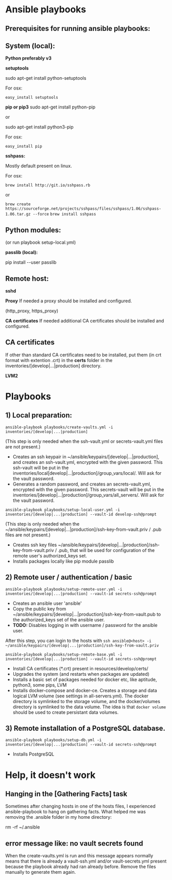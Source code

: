 
# Ansible playbooks


## Prerequisites for running ansible playbooks:

## **System (local):**

**Python preferably v3**

**setuptools**

sudo apt-get install python-setuptools

For osx:

`easy_install setuptools`

**pip or pip3**
sudo apt-get install python-pip

or

sudo apt-get install python3-pip

For osx:

`easy_install pip`

**sshpass:**

Mostly default present on linux.

For osx: 

`brew install http://git.io/sshpass.rb`

or   

`brew create https://sourceforge.net/projects/sshpass/files/sshpass/1.06/sshpass-1.06.tar.gz --force`
     `brew install sshpass`
 

## Python modules:
(or run playbook setup-local.yml)

**passlib (local):**

pip install --user passlib



## **Remote host:**

**sshd**

**Proxy**
If needed a proxy should be installed and configured.

(http_proxy, https_proxy)

**CA certificates**
If needed additional CA certificates should be installed and configured.


## CA certificates
If other than standard CA certificates need to be installed, put them (in crt format with extention .crt) in the **certs** folder in the inventories/[develop|...|production] directory.

**LVM2**


# Playbooks

## 1) Local preparation:

`ansible-playbook playbooks/create-vaults.yml -i inventories/[develop|...|production]`

(This step is only needed when the ssh-vault.yml or secrets-vault.yml files are not present.)

- Creates an ssh keypair in ~/ansible/keypairs/[develop|...|production], and creates an ssh-vault.yml, encrypted with the given password. This ssh-vault will be put in the inventories/local[develop|...|production]/group_vars/local/. Will ask for the vault password.
- Generates a random password, and creates an secrets-vault.yml, encrypted with the given password. This secrets-vault will be put in the inventories/[develop|...|production]/group_vars/all_servers/. Will ask for the vault password.

`ansible-playbook playbooks/setup-local-user.yml -i inventories/[develop|...|production] --vault-id develop-ssh@prompt`

(This step is only needed when the ~/ansible/keypairs/[develop|...|production]/ssh-key-from-vault.priv / .pub files are not present.)

- Creates ssh key files ~/ansible/keypairs/[develop|...|production]/ssh-key-from-vault.priv / .pub, that will be used for configuration of the remote user's authorized_keys set.
- Installs packages locally like pip module passlib

## 2) Remote user / authentication / basic

`ansible-playbook playbooks/setup-remote-user.yml -i inventories/[develop|...|production] --vault-id secrets-ssh@prompt`

- Creates an ansible user 'ansible'
- Copy the public key from ~/ansible/keypairs/[develop|...|production]/ssh-key-from-vault.pub to the authorized_keys set of the ansible user.
- **TODO:** Disables logging in with username / password for the ansible user.

After this step, you can login to the hosts with `ssh ansible@<host> -i ~/ansible/keypairs/[develop|...|production]/ssh-key-from-vault.priv` 

`ansible-playbook playbooks/setup-remote-base.yml -i inventories/[develop|...|production] --vault-id secrets-ssh@prompt`

- Install CA certificates (*.crt) present in resources/develop/certs/
- Upgrades the system (and restarts when packages are updated)
- Installs a basic set of packages needed for docker etc, like aptitude, python3, some pips, LVM
- Installs docker-compose and docker-ce. Creates a storage and data logical LVM volume (see settings in all-servers.yml). The docker directory is    symlinked to the storage volume, and the docker/volumes directory is symlinked to the data volume. The idea is that `docker volume` should be used to create persistant data volumes.

## 3) Remote installation of a PostgreSQL database.

`ansible-playbook playbooks/setup-db.yml -i inventories/[develop|...|production] --vault-id secrets-ssh@prompt`

- Installs PostgreSQL


# Help, it doesn't work

## **Hanging in the [Gathering Facts] task**
Sometimes after changing hosts in one of the hosts files, I experienced ansible-playbook to hang on gathering facts. What helped me was removing the .ansible folder in my home directory:

rm -rf ~/.ansible

## **error message like: no vault secrets found**
When the create-vaults.yml is run and this message appears normally means that there is already a vault-ssh.yml and/or vault-secrets.yml present because the playbook already had ran already before. Remove the files manually to generate them again.